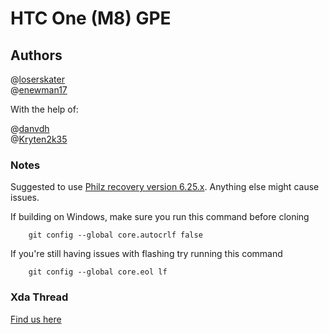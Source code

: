 # HTC One (M8) GPE 

## Authors
@[loserskater](http://forum.xda-developers.com/member.php?u=1016795)  
@[enewman17](http://forum.xda-developers.com/member.php?u=2972841)
 
 
 With the help of:
 
 @[danvdh](http://forum.xda-developers.com/member.php?u=4830253)  
@[Kryten2k35](http://forum.xda-developers.com/member.php?u=3443334)


### Notes
Suggested to use [Philz recovery version 6.25.x](https://goo.im/devs/philz_touch/CWM_Advanced_Edition/m8/). Anything else might cause issues.

If building on Windows, make sure you run this command before cloning

		git config --global core.autocrlf false

If you're still having issues with flashing try running this command

		git config --global core.eol lf

### Xda Thread
[Find us here](http://forum.xda-developers.com/htc-one-m8/development/rom-m8-gpe-01232015-t3010825)
